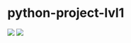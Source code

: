 # python-project-lvl1
<a href="https://codeclimate.com/github/codeclimate/codeclimate/maintainability"><img src="https://api.codeclimate.com/v1/badges/a99a88d28ad37a79dbf6/maintainability" /></a>
<a href="https://travis-ci.org/Lelikov/python-project-lvl1"><img src="https://travis-ci.org/Lelikov/python-project-lvl1.svg?branch=master"></a>
<script id="asciicast-QwuTpzK46gojmvg07itTJ0Q7n" src="https://asciinema.org/a/QwuTpzK46gojmvg07itTJ0Q7n.js" async></script>

